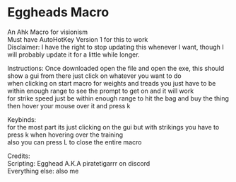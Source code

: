 # Eggheads Macro<br />
An Ahk Macro for visionism<br />
Must have AutoHotKey Version 1 for this to work<br />
Disclaimer: I have the right to stop updating this whenever I want, though I will probably update it for a little while longer.<br />

Instructions:
 Once downloaded open the file and open the exe, this should show a gui from there just click on whatever you want to do<br />
 when clicking on start macro for weights and treads you just have to be within enough range to see the prompt to get on and it will work<br />
 for strike speed just be within enough range to hit the bag and buy the thing then hover your mouse over it and press k<br />

Keybinds:<br />
 for the most part its just clicking on the gui but with strikings you have to press k when hovering over the training<br />
 also you can press L to close the entire macro<br />

Credits:<br />
 Scripting: Egghead A.K.A piratetigarrr on discord<br />
 Everything else: also me<br />
